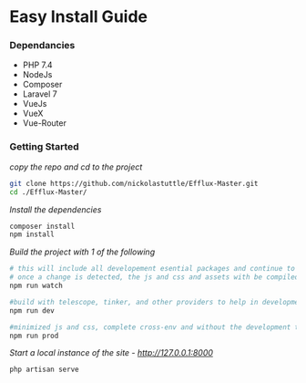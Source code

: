 # Easy Install Guide

### Dependancies

- PHP 7.4
- NodeJs
- Composer
- Laravel 7
- VueJs 
- VueX 
- Vue-Router

### Getting Started

*copy the repo  and cd to the project*
```bash
git clone https://github.com/nickolastuttle/Efflux-Master.git
cd ./Efflux-Master/
```

*Install the dependencies*
```bash
composer install
npm install
```

*Build the project with 1 of the following*
```bash
# this will include all developement esential packages and continue to watch all files in /resources/* for changes
# once a change is detected, the js and css and assets with be compiled and positioned on the fly without having to rebuild
npm run watch

#build with telescope, tinker, and other providers to help in development without reloading on resource changes
npm run dev

#minimized js and css, complete cross-env and without the development tools
npm run prod
```

*Start a local instance of the site - http://127.0.0.1:8000*
```bash
php artisan serve
```
